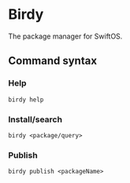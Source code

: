 # Birdy

The package manager for SwiftOS.

## Command syntax

### Help
```
birdy help
```

### Install/search
```
birdy <package/query>
```

### Publish
```
birdy publish <packageName>
```
